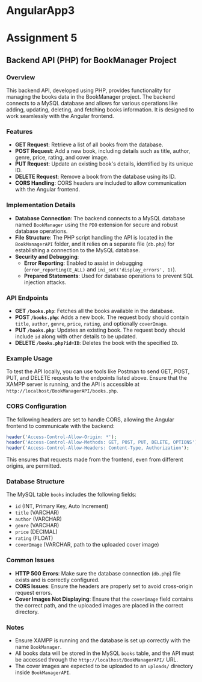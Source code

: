 # AngularApp3
# Assignment 5

## Backend API (PHP) for BookManager Project

### Overview
This backend API, developed using PHP, provides functionality for managing the books data in the BookManager project. The backend connects to a MySQL database and allows for various operations like adding, updating, deleting, and fetching books information. It is designed to work seamlessly with the Angular frontend.

### Features
- **GET Request**: Retrieve a list of all books from the database.
- **POST Request**: Add a new book, including details such as title, author, genre, price, rating, and cover image.
- **PUT Request**: Update an existing book's details, identified by its unique ID.
- **DELETE Request**: Remove a book from the database using its ID.
- **CORS Handling**: CORS headers are included to allow communication with the Angular frontend.

### Implementation Details
- **Database Connection**: The backend connects to a MySQL database named `BookManager` using the `PDO` extension for secure and robust database operations.
- **File Structure**: The PHP script handling the API is located in the `BookManagerAPI` folder, and it relies on a separate file (`db.php`) for establishing a connection to the MySQL database.
- **Security and Debugging**:
  - **Error Reporting**: Enabled to assist in debugging (`error_reporting(E_ALL)` and `ini_set('display_errors', 1)`).
  - **Prepared Statements**: Used for database operations to prevent SQL injection attacks.

### API Endpoints
- **GET `/books.php`**: Fetches all the books available in the database.
- **POST `/books.php`**: Adds a new book. The request body should contain `title`, `author`, `genre`, `price`, `rating`, and optionally `coverImage`.
- **PUT `/books.php`**: Updates an existing book. The request body should include `id` along with other details to be updated.
- **DELETE `/books.php?id=ID`**: Deletes the book with the specified `ID`.

### Example Usage
To test the API locally, you can use tools like Postman to send GET, POST, PUT, and DELETE requests to the endpoints listed above. Ensure that the XAMPP server is running, and the API is accessible at `http://localhost/BookManagerAPI/books.php`.

### CORS Configuration
The following headers are set to handle CORS, allowing the Angular frontend to communicate with the backend:
```php
header('Access-Control-Allow-Origin: *');
header('Access-Control-Allow-Methods: GET, POST, PUT, DELETE, OPTIONS');
header('Access-Control-Allow-Headers: Content-Type, Authorization');
```
This ensures that requests made from the frontend, even from different origins, are permitted.

### Database Structure
The MySQL table `books` includes the following fields:
- `id` (INT, Primary Key, Auto Increment)
- `title` (VARCHAR)
- `author` (VARCHAR)
- `genre` (VARCHAR)
- `price` (DECIMAL)
- `rating` (FLOAT)
- `coverImage` (VARCHAR, path to the uploaded cover image)

### Common Issues
- **HTTP 500 Errors**: Make sure the database connection (`db.php`) file exists and is correctly configured.
- **CORS Issues**: Ensure the headers are properly set to avoid cross-origin request errors.
- **Cover Images Not Displaying**: Ensure that the `coverImage` field contains the correct path, and the uploaded images are placed in the correct directory.

### Notes
- Ensure XAMPP is running and the database is set up correctly with the name `BookManager`.
- All books data will be stored in the MySQL `books` table, and the API must be accessed through the `http://localhost/BookManagerAPI/` URL.
- The cover images are expected to be uploaded to an `uploads/` directory inside `BookManagerAPI`.


